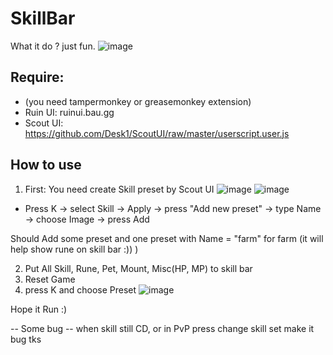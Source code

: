 # SkillBar

What it do ? just fun.
![image](https://user-images.githubusercontent.com/83491342/229287863-44f311c9-3474-44a5-918f-9c8eff15e4cb.png)

## Require: 
- (you need tampermonkey or greasemonkey extension) 
- Ruin UI: ruinui.bau.gg
- Scout UI: https://github.com/Desk1/ScoutUI/raw/master/userscript.user.js 

## How to use
1. First: You need create Skill preset by Scout UI
![image](https://user-images.githubusercontent.com/83491342/229288085-58d504e9-5d2f-47f2-a370-9582d99d2f6a.png)
![image](https://user-images.githubusercontent.com/83491342/229288090-7d535478-1465-42d2-ad56-f1207cfc4922.png)
  - Press K -> select Skill -> Apply -> press "Add new  preset" -> type Name -> choose Image -> press Add 

Should Add some preset and one preset with Name = "farm" for farm (it will help show rune on skill bar :)) )

2. Put All Skill, Rune, Pet, Mount, Misc(HP, MP) to skill bar 
3. Reset Game
4. press K and choose Preset 
![image](https://user-images.githubusercontent.com/83491342/229288240-e347d0e3-4aef-4248-a3e8-58a514dcda18.png)

Hope it Run :)

-- Some bug -- 
when skill still CD, or in PvP press change skill set make it bug tks 

